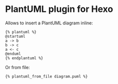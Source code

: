 # PlantUML plugin for Hexo

Allows to insert a PlantUML diagram inline:

~~~
{% plantuml %}
@startuml
a -> b
b -> c
a <- c
@enduml
{% endplantuml %}
~~~

Or from file:

~~~
{% plantuml_from_file diagram.puml %}
~~~

